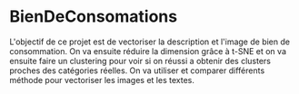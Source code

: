 # BienDeConsomations

L'objectif de ce projet est de vectoriser la description et l'image de bien de consommation. On va ensuite réduire la dimension grâce à t-SNE et on va ensuite faire un clustering pour voir si on réussi a obtenir des clusters proches des catégories réelles. On va utiliser et comparer différents méthode pour vectoriser les images et les textes.